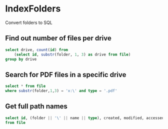# IndexFolders
Convert folders to SQL

## Find out number of files per drive
```sql
select drive, count(id) from 
	(select id, substr(folder, 1, 3) as drive from file) 
group by drive 
```

## Search for PDF files in a specific drive
```sql
select * from file 
where substr(folder,1,3) = 'x:\' and type = '.pdf' 
```

## Get full path names
```sql
select id, (folder || '\' || name || type), created, modified, accessed, size 
from file 
```
